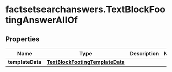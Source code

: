 # factsetsearchanswers.TextBlockFootingAnswerAllOf

## Properties

Name | Type | Description | Notes
------------ | ------------- | ------------- | -------------
**templateData** | [**TextBlockFootingTemplateData**](TextBlockFootingTemplateData.md) |  | 


